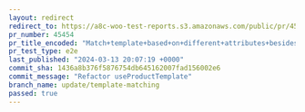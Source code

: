 ```yaml
---
layout: redirect
redirect_to: https://a8c-woo-test-reports.s3.amazonaws.com/public/pr/45454/e2e/index.html
pr_number: 45454
pr_title_encoded: "Match+template+based+on+different+attributes+besides+product+types"
pr_test_type: e2e
last_published: "2024-03-13 20:07:19 +0000"
commit_sha: 1436a8b376f5876754db645162007fad156002e6
commit_message: "Refactor useProductTemplate"
branch_name: update/template-matching
passed: true
---
```

